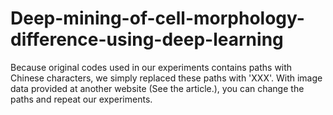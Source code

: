 # Deep-mining-of-cell-morphology-difference-using-deep-learning

Because original codes used in our experiments contains paths with Chinese characters, we simply replaced these paths with 'XXX'. With image data provided at another website (See the article.), you can change the paths and repeat our experiments.
